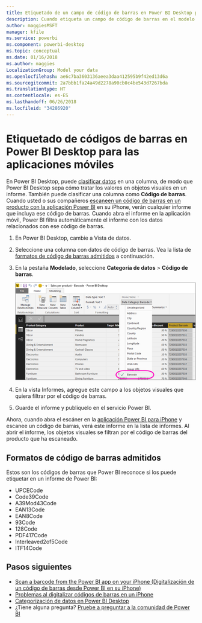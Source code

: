 ```yaml
---
title: Etiquetado de un campo de código de barras en Power BI Desktop para las aplicaciones móviles
description: Cuando etiqueta un campo de código de barras en el modelo en Power BI Desktop, puede filtrar los datos de códigos de barras automáticamente en la aplicación Power BI en su iPhone.
author: maggiesMSFT
manager: kfile
ms.service: powerbi
ms.component: powerbi-desktop
ms.topic: conceptual
ms.date: 01/16/2018
ms.author: maggies
LocalizationGroup: Model your data
ms.openlocfilehash: ae6c7ba3603136aeea3daa412595b9f42ed13d6a
ms.sourcegitcommit: 2a7bbb1fa24a49d2278a90cb0c4be543d7267bda
ms.translationtype: HT
ms.contentlocale: es-ES
ms.lasthandoff: 06/26/2018
ms.locfileid: "34286920"
---
```

# <a name="tag-barcodes-in-power-bi-desktop-for-the-mobile-apps"></a>Etiquetado de códigos de barras en Power BI Desktop para las aplicaciones móviles
En Power BI Desktop, puede [clasificar datos](desktop-data-categorization.md) en una columna, de modo que Power BI Desktop sepa cómo tratar los valores en objetos visuales en un informe. También puede clasificar una columna como **Código de barras**. Cuando usted o sus compañeros [escaneen un código de barras en un producto con la aplicación Power BI](mobile-apps-scan-barcode-iphone.md) en su iPhone, verán cualquier informe que incluya ese código de barras. Cuando abra el informe en la aplicación móvil, Power BI filtra automáticamente el informe con los datos relacionados con ese código de barras.

1. En Power BI Desktop, cambie a Vista de datos.
2. Seleccione una columna con datos de código de barras. Vea la lista de [formatos de código de barras admitidos](#supported-barcode-formats) a continuación.
3. En la pestaña **Modelado**, seleccione **Categoría de datos** > **Código de barras**.
   
    ![Lista Categoría de datos](media/desktop-mobile-barcodes/power-bi-desktop-barcode.png)
4. En la vista Informes, agregue este campo a los objetos visuales que quiera filtrar por el código de barras.
5. Guarde el informe y publíquelo en el servicio Power BI.

Ahora, cuando abra el escáner en la [aplicación Power BI para iPhone](mobile-ios-ipad-iphone-apps.md) y escanee un código de barras, verá este informe en la lista de informes. Al abrir el informe, los objetos visuales se filtran por el código de barras del producto que ha escaneado.

## <a name="supported-barcode-formats"></a>Formatos de código de barras admitidos
Estos son los códigos de barras que Power BI reconoce si los puede etiquetar en un informe de Power BI: 

* UPCECode 
* Code39Code  
* A39Mod43Code 
* EAN13Code 
* EAN8Code  
* 93Code  
* 128Code 
* PDF417Code 
* Interleaved2of5Code 
* ITF14Code 

## <a name="next-steps"></a>Pasos siguientes
* [Scan a barcode from the Power BI app on your iPhone (Digitalización de un código de barras desde Power BI en su iPhone)](mobile-apps-scan-barcode-iphone.md)
* [Problemas al digitalizar códigos de barras en un iPhone](mobile-apps-scan-barcode-iphone.md#issues-with-scanning-a-barcode)
* [Categorización de datos en Power BI Desktop](desktop-data-categorization.md)  
* ¿Tiene alguna pregunta? [Pruebe a preguntar a la comunidad de Power BI](http://community.powerbi.com/)

